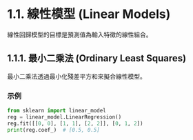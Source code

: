 # 1.1. 線性模型 (Linear Models)
線性回歸模型的目標是預測值為輸入特徵的線性組合。

## 1.1.1. 最小二乘法 (Ordinary Least Squares)
最小二乘法透過最小化殘差平方和來擬合線性模型。

### 示例
```python
from sklearn import linear_model
reg = linear_model.LinearRegression()
reg.fit([[0, 0], [1, 1], [2, 2]], [0, 1, 2])
print(reg.coef_)  # [0.5, 0.5]
